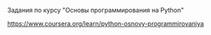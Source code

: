 Задания по курсу "Основы программирования на Python"

https://www.coursera.org/learn/python-osnovy-programmirovaniya